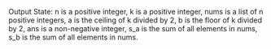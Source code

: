 Output State: n is a positive integer, k is a positive integer, nums is a list of n positive integers, a is the ceiling of k divided by 2, b is the floor of k divided by 2, ans is a non-negative integer, s_a is the sum of all elements in nums, s_b is the sum of all elements in nums.